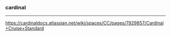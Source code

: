 ### cardinal
---
https://cardinaldocs.atlassian.net/wiki/spaces/CC/pages/7929857/Cardinal+Cruise+Standard



```
```

```
```

```
```



